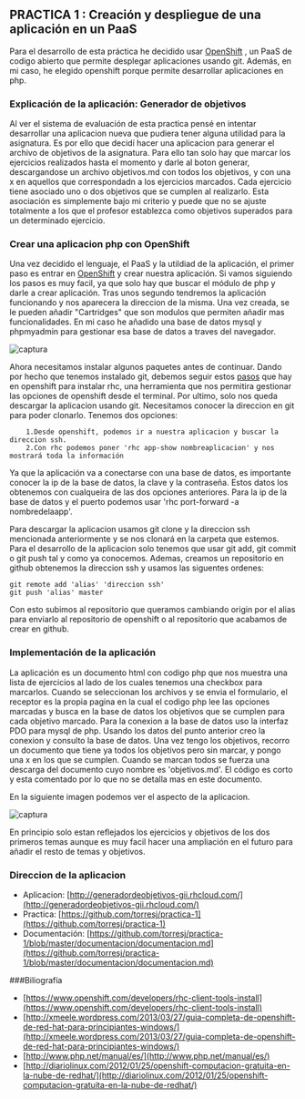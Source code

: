 ## PRACTICA 1 : Creación y despliegue de una aplicación en un PaaS

Para el desarrollo de esta práctica he decidido usar [OpenShift](https://www.openshift.com/) , un PaaS de codigo abierto que permite
desplegar aplicaciones usando git. Además, en mi caso, he elegido openshift porque permite desarrollar aplicaciones en php.


### Explicación de la aplicación: Generador de objetivos

Al ver el sistema de evaluación de esta practica pensé en intentar desarrollar una aplicacion nueva que pudiera tener alguna 
utilidad para la asignatura. Es por ello que decidí hacer una aplicacion para generar el archivo de objetivos de la asignatura.
Para ello tan solo hay que marcar los ejercicios realizados hasta el momento y darle al boton generar, descargandose un archivo
objetivos.md con todos los objetivos, y con una x en aquellos que correspondadn a los ejercicios marcados. Cada ejercicio tiene 
asociado uno o dos objetivos que se cumplen al realizarlo. Esta asociación es simplemente bajo mi criterio y puede que no se
ajuste totalmente a los que el profesor establezca como objetivos superados para un determinado ejercicio.

### Crear una aplicacion php con OpenShift

Una vez decidido el lenguaje, el PaaS y la utildiad de la aplicación, el primer paso es entrar en [OpenShift](https://www.openshift.com/) y crear
nuestra aplicación. Si vamos siguiendo los pasos es muy facil, ya que solo hay que buscar el módulo de php y darle a crear aplicación.
Tras unos segundo tendremos la aplicación funcionando y nos aparecera la direccion de la misma. Una vez creada, se le pueden añadir 
"Cartridges" que son modulos que permiten añadir mas funcionalidades. En mi caso he añadido una base de datos mysql y phpmyadmin para 
gestionar esa base de datos a traves del navegador.

![captura](https://dl.dropboxusercontent.com/u/17453375/app.png)

Ahora necesitamos instalar algunos paquetes antes de continuar. Dando por hecho que tenemos instalado git, debemos seguir estos [pasos](https://www.openshift.com/developers/rhc-client-tools-install)
que hay en openshift para instalar rhc, una herramienta que nos permitira gestionar las opciones de openshift desde el terminal.
Por ultimo, solo nos queda descargar la aplicacion usando git. Necesitamos conocer la direccion en git para poder clonarlo. Tenemos
dos opciones:
		
		1.Desde openshift, podemos ir a nuestra aplicacion y buscar la direccion ssh.
		2.Con rhc podemos poner 'rhc app-show nombreaplicacion' y nos mostrará toda la información

Ya que la aplicación va a conectarse con una base de datos, es importante conocer la ip de la base de datos, la clave y la contraseña.
Estos datos los obtenemos con cualqueira de las dos opciones anteriores. Para la ip de la base de datos y el puerto podemos usar
'rhc port-forward -a nombredelaapp'.

Para descargar la aplicacion usamos git clone y la direccion ssh mencionada anteriormente y se nos clonará en la carpeta que estemos.
Para el desarrollo de la aplicacion solo tenemos que usar git add, git commit o git push tal y como ya conocemos. Ademas, creamos un 
repositorio en github obtenemos la direccion ssh y usamos las siguentes ordenes:

	git remote add 'alias' 'direccion ssh'
	git push 'alias' master

Con esto subimos al repositorio que queramos cambiando origin por el alias para enviarlo al repositorio de openshift o al repositorio
que acabamos de crear en github.

### Implementación de la aplicación

La aplicación es un documento html con codigo php que nos muestra una lista de ejercicios al lado de los cuales tenemos una checkbox 
para marcarlos. Cuando se seleccionan los archivos y se envia el formulario, el receptor es la propia pagina en la cual el codigo php
lee las opciones marcadas y busca en la base de datos los objetivos que se cumplen para cada objetivo marcado. Para la conexion a la
base de datos uso la interfaz PDO para mysql de php. Usando los datos del punto anterior creo la conexion y consulto la base de datos.
Una vez tengo los objetivos, recorro un documento que tiene ya todos los objetivos pero sin marcar, y pongo una x en los que se cumplen.
Cuando se marcan todos se fuerza una descarga del documento cuyo nombre es 'objetivos.md'.
El código es corto y esta comentado por lo que no se detalla mas en este documento. 

En la siguiente imagen podemos ver el aspecto de la aplicacion.

![captura](https://dl.dropboxusercontent.com/u/17453375/aplicacion.png)

En principio solo estan reflejados los ejercicios y objetivos de los dos primeros temas aunque es muy facil hacer una ampliación en el
futuro para añadir el resto de temas y objetivos.

### Direccion de la aplicacion

* Aplicacion: [http://generadordeobjetivos-gii.rhcloud.com/](http://generadordeobjetivos-gii.rhcloud.com/) 
* Practica: [https://github.com/torresj/practica-1](https://github.com/torresj/practica-1)
* Documentación: [https://github.com/torresj/practica-1/blob/master/documentacion/documentacion.md](https://github.com/torresj/practica-1/blob/master/documentacion/documentacion.md)

###Biliografía
	
* [https://www.openshift.com/developers/rhc-client-tools-install](https://www.openshift.com/developers/rhc-client-tools-install)
* [http://xmeele.wordpress.com/2013/03/27/guia-completa-de-openshift-de-red-hat-para-principiantes-windows/](http://xmeele.wordpress.com/2013/03/27/guia-completa-de-openshift-de-red-hat-para-principiantes-windows/)
* [http://www.php.net/manual/es/](http://www.php.net/manual/es/)
* [http://diariolinux.com/2012/01/25/openshift-computacion-gratuita-en-la-nube-de-redhat/](http://diariolinux.com/2012/01/25/openshift-computacion-gratuita-en-la-nube-de-redhat/)

